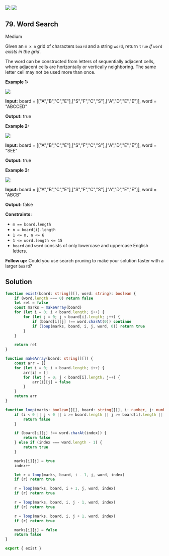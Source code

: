 [![](https://img.shields.io/github/stars/javadev/LeetCode-in-All?label=Stars&style=flat-square)](https://github.com/javadev/LeetCode-in-All)
[![](https://img.shields.io/github/forks/javadev/LeetCode-in-All?label=Fork%20me%20on%20GitHub%20&style=flat-square)](https://github.com/javadev/LeetCode-in-All/fork)

## 79\. Word Search

Medium

Given an `m x n` grid of characters `board` and a string `word`, return `true` _if_ `word` _exists in the grid_.

The word can be constructed from letters of sequentially adjacent cells, where adjacent cells are horizontally or vertically neighboring. The same letter cell may not be used more than once.

**Example 1:**

![](https://assets.leetcode.com/uploads/2020/11/04/word2.jpg)

**Input:** board = \[\["A","B","C","E"],["S","F","C","S"],["A","D","E","E"]], word = "ABCCED"

**Output:** true 

**Example 2:**

![](https://assets.leetcode.com/uploads/2020/11/04/word-1.jpg)

**Input:** board = \[\["A","B","C","E"],["S","F","C","S"],["A","D","E","E"]], word = "SEE"

**Output:** true 

**Example 3:**

![](https://assets.leetcode.com/uploads/2020/10/15/word3.jpg)

**Input:** board = \[\["A","B","C","E"],["S","F","C","S"],["A","D","E","E"]], word = "ABCB"

**Output:** false 

**Constraints:**

*   `m == board.length`
*   `n = board[i].length`
*   `1 <= m, n <= 6`
*   `1 <= word.length <= 15`
*   `board` and `word` consists of only lowercase and uppercase English letters.

**Follow up:** Could you use search pruning to make your solution faster with a larger `board`?

## Solution

```typescript
function exist(board: string[][], word: string): boolean {
    if (word.length === 0) return false
    let ret = false
    const marks = makeArray(board)
    for (let i = 0; i < board.length; i++) {
        for (let j = 0; j < board[i].length; j++) {
            if (board[i][j] !== word.charAt(0)) continue
            if (loop(marks, board, i, j, word, 0)) return true
        }
    }

    return ret
}

function makeArray(board: string[][]) {
    const arr = []
    for (let i = 0; i < board.length; i++) {
        arr[i] = []
        for (let j = 0; j < board[i].length; j++) {
            arr[i][j] = false
        }
    }
    return arr
}

function loop(marks: boolean[][], board: string[][], i: number, j: number, word: string, index: number): boolean {
    if (i < 0 || j < 0 || i >= board.length || j >= board[i].length || marks[i][j]) {
        return false
    }

    if (board[i][j] !== word.charAt(index)) {
        return false
    } else if (index === word.length - 1) {
        return true
    }

    marks[i][j] = true
    index++

    let r = loop(marks, board, i - 1, j, word, index)
    if (r) return true

    r = loop(marks, board, i + 1, j, word, index)
    if (r) return true

    r = loop(marks, board, i, j - 1, word, index)
    if (r) return true

    r = loop(marks, board, i, j + 1, word, index)
    if (r) return true

    marks[i][j] = false
    return false
}

export { exist }
```